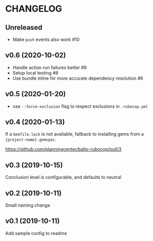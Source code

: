 # CHANGELOG

## Unreleased

- Make `push` events also work #10

## v0.6 (2020-10-02)

- Handle action run failures better #9 
- Setup local testing #8 
- Use bundle inline for more accurate dependency resolution #6

## v0.5 (2020-01-20)

- use `--force-exclusion` flag  to respect exclusions in `.rubocop.yml`

## v0.4 (2020-01-13)

If a `Gemfile.lock` is not available, fallback to installing gems from a `[project-name].gemspec`.

https://github.com/planningcenter/balto-rubocop/pull/3

## v0.3 (2019-10-15)

Conclusion level is configurable, and defaults to neutral

## v0.2 (2019-10-11)

Small naming change

## v0.1 (2019-10-11)

Add sample config to readme

